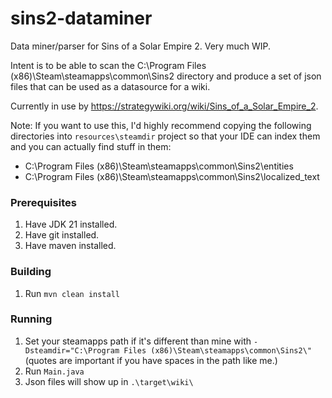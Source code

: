 # sins2-dataminer
Data miner/parser for Sins of a Solar Empire 2. Very much WIP. 

Intent is to be able to scan the C:\Program Files (x86)\Steam\steamapps\common\Sins2 directory and produce a set of json 
files that can be used as a datasource for a wiki.

Currently in use by https://strategywiki.org/wiki/Sins_of_a_Solar_Empire_2.

Note: If you want to use this, I'd highly recommend copying the following directories into `resources\steamdir` 
project so that your IDE can index them and you can actually find stuff in them:

- C:\Program Files (x86)\Steam\steamapps\common\Sins2\entities
- C:\Program Files (x86)\Steam\steamapps\common\Sins2\localized_text

### Prerequisites
1. Have JDK 21 installed.
2. Have git installed.
3. Have maven installed.

### Building

1. Run `mvn clean install`

### Running

1. Set your steamapps path if it's different than mine with `-Dsteamdir="C:\Program Files (x86)\Steam\steamapps\common\Sins2\"`(quotes are important if you have spaces in the path like me.)
2. Run `Main.java`
3. Json files will show up in `.\target\wiki\`
